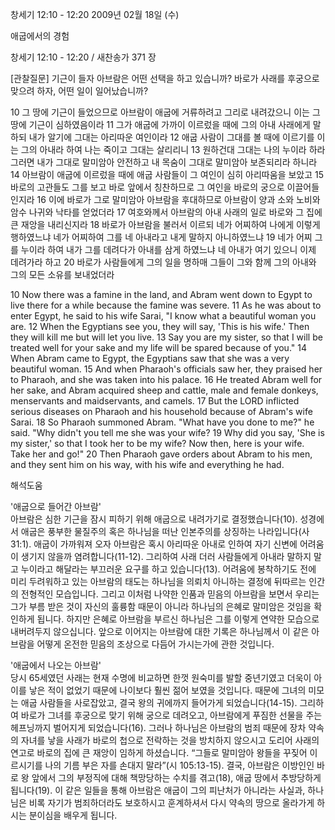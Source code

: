 창세기 12:10 - 12:20 
2009년 02월 18일 (수)

애굽에서의 경험



창세기 12:10 - 12:20 / 새찬송가 371 장

[관찰질문]
기근이 들자 아브람은 어떤 선택을 하고 있습니까?
바로가 사래를 후궁으로 맞으려 하자, 어떤 일이 일어났습니까?

10 그 땅에 기근이 들었으므로 아브람이 애굽에 거류하려고 그리로 내려갔으니 이는 그 땅에 기근이 심하였음이라 
11 그가 애굽에 가까이 이르렀을 때에 그의 아내 사래에게 말하되 내가 알기에 그대는 아리따운 여인이라 
12 애굽 사람이 그대를 볼 때에 이르기를 이는 그의 아내라 하여 나는 죽이고 그대는 살리리니 
13 원하건대 그대는 나의 누이라 하라 그러면 내가 그대로 말미암아 안전하고 내 목숨이 그대로 말미암아 보존되리라 하니라 
14 아브람이 애굽에 이르렀을 때에 애굽 사람들이 그 여인이 심히 아리따움을 보았고 
15 바로의 고관들도 그를 보고 바로 앞에서 칭찬하므로 그 여인을 바로의 궁으로 이끌어들인지라 16 이에 바로가 그로 말미암아 아브람을 후대하므로 아브람이 양과 소와 노비와 암수 나귀와 낙타를 얻었더라 
17 여호와께서 아브람의 아내 사래의 일로 바로와 그 집에 큰 재앙을 내리신지라 
18 바로가 아브람을 불러서 이르되 네가 어찌하여 나에게 이렇게 행하였느냐 네가 어찌하여 그를 네 아내라고 내게 말하지 아니하였느냐 
19 네가 어찌 그를 누이라 하여 내가 그를 데려다가 아내를 삼게 하였느냐 네 아내가 여기 있으니 이제 데려가라 하고 
20 바로가 사람들에게 그의 일을 명하매 그들이 그와 함께 그의 아내와 그의 모든 소유를 보내었더라 

10 Now there was a famine in the land, and Abram went down to Egypt to live there for a while because the famine was severe. 
11 As he was about to enter Egypt, he said to his wife Sarai, "I know what a beautiful woman you are. 
12 When the Egyptians see you, they will say, 'This is his wife.' Then they will kill me but will let you live. 
13 Say you are my sister, so that I will be treated well for your sake and my life will be spared because of you." 
14 When Abram came to Egypt, the Egyptians saw that she was a very beautiful woman. 
15 And when Pharaoh's officials saw her, they praised her to Pharaoh, and she was taken into his palace. 
16 He treated Abram well for her sake, and Abram acquired sheep and cattle, male and female donkeys, menservants and maidservants, and camels. 
17 But the LORD inflicted serious diseases on Pharaoh and his household because of Abram's wife Sarai. 
18 So Pharaoh summoned Abram. "What have you done to me?" he said. "Why didn't you tell me she was your wife? 
19 Why did you say, 'She is my sister,' so that I took her to be my wife? Now then, here is your wife. Take her and go!" 
20 Then Pharaoh gave orders about Abram to his men, and they sent him on his way, with his wife and everything he had.

해석도움





'애굽으로 들어간 아브람'  
아브람은 심한 기근을 잠시 피하기 위해 애굽으로 내려가기로 결정했습니다(10). 성경에서 애굽은 풍부한 물질주의 혹은 하나님을 떠난 인본주의를 상징하는 나라입니다(사 31:1). 애굽이 가까워져 오자 아브람은 혹시 아리따운 아내로 인하여 자기 신변에 어려움이 생기지 않을까 염려합니다(11-12). 그리하여 사래 더러 사람들에게 아내라 말하지 말고 누이라고 해달라는 부끄러운 요구를 하고 있습니다(13). 어려움에 봉착하기도 전에 미리 두려워하고 있는 아브람의 태도는 하나님을 의뢰치 아니하는 결정에 뒤따르는 인간의 전형적인 모습입니다. 그리고 이처럼 나약한 인품과 믿음의 아브람을 보면서 우리는 그가 부름 받은 것이 자신의 훌륭함 때문이 아니라 하나님의 은혜로 말미암은 것임을 확인하게 됩니다. 하지만 은혜로 아브람을 부르신 하나님은 그를 이렇게 연약한 모습으로 내버려두지 않으십니다. 앞으로 이어지는 아브람에 대한 기록은 하나님께서 이 같은 아브람을 어떻게 온전한 믿음의 조상으로 다듬어 가시는가에 관한 것입니다.     

'애굽에서 나오는 아브람'  
당시 65세였던 사래는 현재 수명에 비교하면 한껏 원숙미를 발할 중년기였고 더욱이 아이를 낳은 적이 없었기 때문에 나이보다 훨씬 젊어 보였을 것입니다. 때문에 그녀의 미모는 애굽 사람들을 사로잡았고, 결국 왕의 귀에까지 들어가게 되었습니다(14-15). 그리하여 바로가 그녀를 후궁으로 맞기 위해 궁으로 데려오고, 아브람에게 푸짐한 선물을 주는 헤프닝까지 벌어지게 되었습니다(16). 그러나 하나님은 아브람의 범죄 때문에 장차 약속의 자녀를 낳을 사래가 바로의 첩으로 전락하는 것을 방치하지 않으시고 도리어 사래의 연고로 바로의 집에 큰 재앙이 임하게 하셨습니다. “그들로 말미암아 왕들을 꾸짖어 이르시기를 나의 기름 부은 자를 손대지 말라”(시 105:13-15). 결국, 아브람은 이방인인 바로 왕 앞에서 그의 부정직에 대해 책망당하는 수치를 겪고(18), 애굽 땅에서 추방당하게 됩니다(19). 이 같은 일들을 통해 아브람은 애굽이 그의 피난처가 아니라는 사실과, 하나님은 비록 자기가 범죄하더라도 보호하시고 훈계하셔서 다시 약속의 땅으로 올라가게 하시는 분이심을 배우게 됩니다.